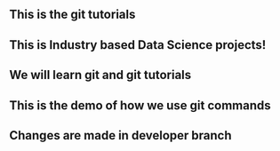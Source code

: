 ## This is the git tutorials

## This is Industry based Data Science projects!

## We will learn git and git tutorials

## This is the demo of how we use git commands

## Changes are made in developer branch